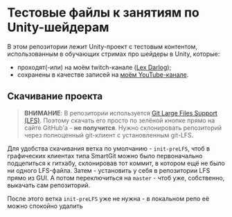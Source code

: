 ﻿# Тестовые файлы к занятиям по Unity-шейдерам

В этом репозитории лежит Unity-проект с тестовым контентом, использованным в обучающих стримах про шейдеры в Unity, которые:
* проходят(-или) на моём twitch-канале ([Lex Darlog](https://www.twitch.tv/lex_drl));
* сохранены в качестве записей на [моём YouTube-канале](https://www.youtube.com/playlist?list=PLATnLipPUmfe-1w6G6b2wrne0SNZr6HkE).

## Скачивание проекта
> __ВНИМАНИЕ__:
> В репозитории используется [Git Large Files Support (LFS)](https://git-lfs.github.com/). Поэтому скачать его просто по зелёной кнопке прямо на сайте GitHub'а - **не получится**. Нужно склонировать репозиторий через полноценный git-клиент с установленным git-LFS.

Для удобства скачивания ветка по умолчанию - `init-preLFS`, чтоб в графических клиентах типа SmartGit можно было первоначально подцепиться к гитхабу, склонировав тот коммит, в котором ещё не было ни одного LFS-файла. Затем - установить у себя в репозитории LFS прямо из GUI. А потом переключиться на `master` - чтоб уже, собственно, выкачать сам репозиторий.

После этого ветка `init-preLFS` уже не нужна - в локальном репо её можно спокойно удалить
